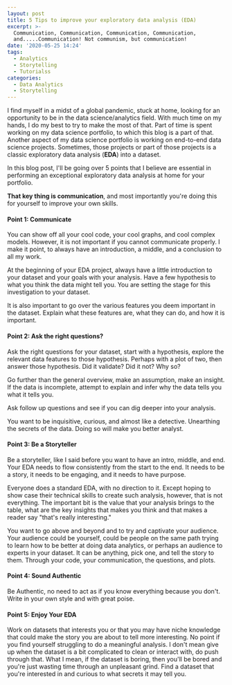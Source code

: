 ```yaml
---
layout: post
title: 5 Tips to improve your exploratory data analysis (EDA)
excerpt: >-
  Communication, Communication, Communication, Communication,
  and.....Communication! Not communism, but communication!
date: '2020-05-25 14:24'
tags:
  - Analytics
  - Storytelling
  - Tutorialss
categories:
  - Data Analytics
  - Storytelling
---
```


I find myself in a midst of a global pandemic, stuck at home, looking for an opportunity to be in the data science/analytics field. With much time on my hands, I do my best to try to make the most of that. Part of time is spent working on my data science portfolio, to which this blog is a part of that. Another aspect of my data science portfolio is working on end-to-end data science projects. Sometimes, those projects or part of those projects is a classic exploratory data analysis (**EDA**) into a dataset.

In this blog post, I'll be going over 5 points that I believe are essential in performing an exceptional exploratory data analysis at home for your portfolio.

**That key thing is communication**, and most importantly you're doing this for yourself to improve your own skills.

#### Point 1: Communicate

You can show off all your cool code, your cool graphs, and cool complex models. However, it is not important if you cannot communicate properly. I make it point, to always have an introduction, a middle, and a conclusion to all my work.

At the beginning of your EDA project, always have a little introduction to your dataset and your goals with your analysis. Have a few hypothesis to what you think the data might tell you. You are setting the stage for this investigation to your dataset.

It is also important to go over the various features you deem important in the dataset. Explain what these features are, what they can do, and how it is important.

#### Point 2: Ask the right questions?

Ask the right questions for your dataset, start with a hypothesis, explore the relevant data features to those hypothesis. Perhaps with a plot of two, then answer those hypothesis. Did it validate? Did it not? Why so?

Go further than the general overview, make an assumption, make an insight. If the data is incomplete, attempt to explain and infer why the data tells you what it tells you.

Ask follow up questions and see if you can dig deeper into your analysis.

You want to be inquisitive, curious, and almost like a detective. Unearthing the secrets of the data. Doing so will make you better analyst.

#### Point 3: Be a Storyteller

Be a storyteller, like I said before you want to have an intro, middle, and end. Your EDA needs to flow consistently from the start to the end. It needs to be a story, it needs to be engaging, and it needs to have purpose.

Everyone does a standard EDA, with no direction to it. Except hoping to show case their technical skills to create such analysis, however, that is not everything. The important bit is the value that your analysis brings to the table, what are the key insights that makes you think and that makes a reader say "that's really interesting."

You want to go above and beyond and to try and captivate your audience. Your audience could be yourself, could be people on the same path trying to learn how to be better at doing data analytics, or perhaps an audience to experts in your dataset. It can be anything, pick one, and tell the story to them. Through your code, your communication, the questions, and plots.


#### Point 4: Sound Authentic

Be Authentic, no need to act as if you know everything because you don't. Write in your own style and with great poise.


#### Point 5: Enjoy Your EDA

Work on datasets that interests you or that you may have niche knowledge that could make the story you are about to tell more interesting. No point if you find yourself struggling to do a meaningful analysis. I don't mean give up when the dataset is a bit complicated to clean or interact with, do push through that. What I mean, if the dataset is boring, then you'll be bored and you're just wasting time through an unpleasant grind. Find a dataset that you're interested in and curious to what secrets it may tell you.

